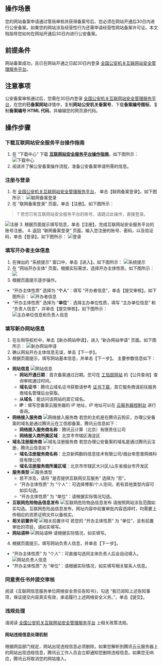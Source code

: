 ## 操作场景

您的网站备案申请通过管局审核并获得备案号后，您必须在网站开通后30日内进行公安备案。如果您的网站涉及经营性行为还需申请经营性网站备案许可证。本文档指导您如何在网站开通后30日内进行公安备案。

## 前提条件

网站备案成功，且已在网站开通之日起30日内登录 [全国公安机关互联网站安全管理服务平台](http://www.beian.gov.cn/portal/index)。

## 注意事项

公安备案审核通过后，您需在30日内登录 [全国公安机关互联网站安全管理服务平台](http://www.beian.gov.cn/portal/index)，在您的**已备案网站**详情中，复制**网站公安机关备案号**，下载**备案编号图标**，复制**备案编号 HTML 代码**，并编辑您的网页源代码。

## 操作步骤

### 下载互联网站安全服务平台操作指南

1. 在 “下载中心” 下载 [**互联网站安全服务平台操作指南**](http://www.beian.gov.cn/portal/downloadFile?token=2b8ef3fb-9897-4ede-948b-13cd00b9f267&id=29&token=2b8ef3fb-9897-4ede-948b-13cd00b9f267)。如下图所示：
![下载中心](https://main.qcloudimg.com/raw/adbc704a3fbb56bd4f82d58038b047d5.png)
2. 阅读并了解公安备案操作流程，准备公安备案申请所需的信息。

### 注册与登录 

1. 在 [全国公安机关互联网站安全管理服务平台](http://www.beian.gov.cn/portal/index)， 单击【联网备案登录】。如下图所示：
![联网备案登录](https://main.qcloudimg.com/raw/73b5032d914da6974ede67951163ee89.png)
2. 在 “联网备案登录” 页面，单击【注册】。如下图所示：
>? 若您已有互联网站安全服务平台的账号，请跳过此操作，直接登录。
>
![注册](https://main.qcloudimg.com/raw/594f47bb5903494f12f563117d3675cc.png)
3. 根据页面提示填写信息，单击【注册】，完成互联网站安全服务平台的账号注册。
4. 返回 “联网备案登录” 页面，输入您注册的账号、密码，以及验证码，单击【登录】。如下图所示：
![登录](https://main.qcloudimg.com/raw/3cd55fad2219649a1692b7b0eb6e5aba.png)

### 填写开办者主体信息 

1. 在弹出的 “系统提示” 窗口中，单击【进入】。如下图所示：
![系统提示](https://main.qcloudimg.com/raw/66ab8e0626d01220830614f9405f2ba5.png)
2. 在 “网站开办主体” 页面，根据实际需求，选择开办主体性质。如下图所示：
![](https://main.qcloudimg.com/raw/7e422f4ea5c6705284ea58b071b941cb.png)
3. 根据页面提示逐步操作。
 - “开办主体性质” 选择为 “**个人**”：填写 “开办者信息”，单击【提交审核】。如下图所示：
 ![开办者信息](https://main.qcloudimg.com/raw/ed8d3903f28b545953674a70959ea605.png)
 - “开办主体性质” 选择为 “**单位**”：选择主办单位性质，填写 “主办单位信息” 和 “负责人信息”，并单击【提交审核】。如下图所示：
 ![主办单位信息和负责人信息](https://main.qcloudimg.com/raw/6cb9cfa1c546efae941fb31b0dc0c8ae.png)

### 填写新办网站信息

1. 在左侧导航栏中，单击【新办网站申请】，进入 “新办网站申请” 页面。如下图所示：
![新办网站申请](https://main.qcloudimg.com/raw/a3d8acbc79babc427a7098058b2c605d.png)
2. 确认网站开办主体信息无误，单击【下一步】。
3. 根据页面提示，填写网站基本信息，并单击【下一步】。
主要参数信息如下：
 - **网站信息**
 ![网站信息](https://main.qcloudimg.com/raw/5a96f569d99f4620f4892c764b659c21.png)
    - **网站开通日期**：首次备案通过日期。您可在 [工信部网站](http://www.beian.miit.gov.cn/) 的【公共查询】查询审核通过时间。
    - **域名证书**：腾讯云域名证书获取请参考 [证书下载](https://cloud.tencent.com/document/product/242/3647)，其它服务商请前往服务商域名管理后台获取。
    - **从域名**：能访问该网站的其它域名。
    - **IP**：填写您备案云服务器的 IP 地址，IP 地址可以在 [云服务器控制台](https://console.cloud.tencent.com/cvm/index) 进行查询。
 - **网络接入服务商**
 ![网络接入服务商](https://main.qcloudimg.com/raw/f975b8d37e0d5fea750b5a419219bb9f.png)
若您的主机是在腾讯云购买，办理公安备案的域名是通过腾讯云在工信部备案，腾讯云信息如下：
    - **网络接入服务商名称**：腾讯云计算（北京）有限责任公司
    - **网络接入商所属区域**：北京市市辖区海淀区
 - **域名注册服务商**
 ![域名注册服务商](https://main.qcloudimg.com/raw/926a8b45e38ac8390ab562912eae6c7b.png)
 若您办理公安备案的域名是通过腾讯云注册，腾讯云信息如下：
    - **域名注册服务商名称**：北京新网数码信息技术有限公司/烟台帝思普网络科技有限公司
    - **域名注册服务商所属区域**：北京市市辖区大兴区/山东省烟台市开发区
 - **服务类型**
![服务类型](https://main.qcloudimg.com/raw/9399dbc4b02b33037b14667272b958dc.png)
    - 若不涉及，请将 “是否提供互联网交互服务” 选择为 “否”。
    - “开办主体性质” 为 “个人”：可选择博客/个人空间，若有其他类型内容可如实勾选。
    - “开办主体性质” 为 “单位”：请根据实际情况勾选。
 - **互联网危险物品信息发布**
 ![互联网危险物品信息发布](https://main.qcloudimg.com/raw/83cbdfe839902ebcdf1f1091174b534e.png)
请按照网站涉及范围如实勾选。互联网危险品信息发布，网址内容中前置审批内容选择时，均需要上传相应的资质证明文件以备核实。
 - **相关前置许可**
 ![相关前置许可](https://main.qcloudimg.com/raw/868d1d3ac0cecf8c12f2fa8ab69886ad.png)
 若您的 “开办主体性质” 为 “单位”，且有前置审批的项目，请如实填写。
 - **网站语种**
 ![网站语种](https://main.qcloudimg.com/raw/727b2d6afd8707d276da989e3d242bca.png)
 请根据实际情况，如实填写。
4. 根据页面提示，填写网站负责人信息，并单击【下一步】。
 - “开办主体性质” 为 “个人”：可直接勾选同主体负责人后会自动填入。
 ![网站负责人信息](https://main.qcloudimg.com/raw/16d09ddbfbe440b20fd3e0a3ae040bc7.png)
 - “开办主体性质” 为 “单位”：请根据实际情况，如实填写相关联系人信息。


### 同意责任书并提交审核

阅读《互联网信息服务单位网络安全责任告知书》，勾选 “我已阅知上述告知事项，保证提交内容真实有效，承诺履行上述网络安全义务。”，单击【提交】。

### 违规处理

请阅读 [全国公安机关互联网站安全管理服务平台](http://www.beian.gov.cn/portal/index?spm=a2c4g.11186623.2.17.bca64c07ePtF7z) 上相关政策法规。

#### 网站违规信息处理机制

根据网监部门规定，网站出现违规信息必须删除。如果您解析到腾讯云云服务器上的网站出现违规信息，腾讯云工作人员会立即通知您删除违规信息。如果您无响应，腾讯云将取消您的网站接入。















